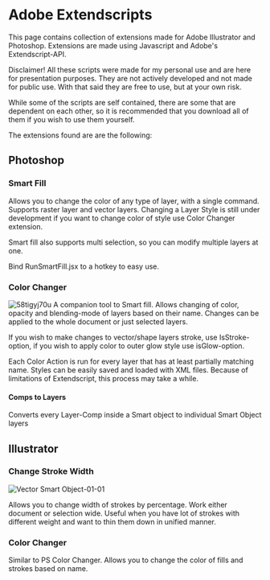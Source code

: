 # Adobe Extendscripts
This page contains collection of extensions made for Adobe Illustrator and Photoshop.
Extensions are made using Javascript and Adobe's Extendscript-API.

Disclaimer! All these scripts were made for my personal use and are here for presentation purposes. They are not actively developed and not made for public use. 
With that said they are free to use, but at your own risk. 

While some of the scripts are self contained, there are some that are dependent on each other, so it is recommended that you download all of them if you wish to use them yourself. 

The extensions found are are the following:

## Photoshop

### Smart Fill
Allows you to change the color of any type of layer, with a single command. Supports raster layer and vector layers. Changing a Layer Style is still under development if you want to change color of style use Color Changer extension. 

Smart fill also supports multi selection, so you can modify multiple layers at one. 

Bind RunSmartFill.jsx to a hotkey to easy use.

### Color Changer
![58tigyj70u](https://user-images.githubusercontent.com/4920156/224509732-a7b8c1f9-d550-448e-8f6d-e8ef688e387c.png)
A companion tool to Smart fill. Allows changing of color, opacity and blending-mode of layers based on their name. Changes can be applied to the whole document or just selected layers. 

If you wish to make changes to vector/shape layers stroke, use IsStroke-option, if you wish to apply color to outer glow style use isGlow-option.

Each Color Action is run for every layer that has at least partially matching name. 
Styles can be easily saved and loaded with XML files.
Because of limitations of Extendscript, this process may take a while.


#### Comps to Layers
Converts every Layer-Comp inside a Smart object to individual Smart Object layers

## Illustrator

### Change Stroke Width

![Vector Smart Object-01-01](https://user-images.githubusercontent.com/4920156/224510189-5dd9c178-10a2-4b85-9354-a7a015b4f53f.png)


Allows you to change width of strokes by percentage. Work either document or selection wide. 
Useful when you have lot of strokes with different weight and want to thin them down in unified manner.


### Color Changer
Similar to PS Color Changer. Allows you to change the color of fills and strokes based on name. 





